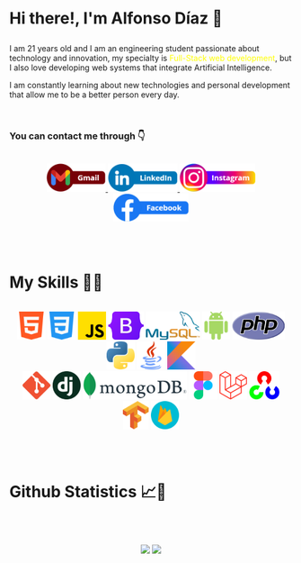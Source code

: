 # <p>Hi there!, I'm Alfonso Díaz 👋</p>
<p>I am 21 years old and I am an engineering student passionate about technology and innovation, my specialty is <span style="color:yellow">Full-Stack web development</span>, but I also love developing web systems that integrate Artificial Intelligence.</p>
  
<p>I am constantly learning about new technologies and personal development that allow me to be a better person every day.</p>

<br>

### <p>You can contact me through 👇</p>

<br>

<div align="center">
  <a href="mailto:alfonsodiazc.09@gmail.com?subject=See%20you%20Github%20profile" target="_blank">
    <img src="Social-Media/gmail.png" height="50">
  </a>
  <a href="https://www.linkedin.com/in/alfonsodiazc09/" target="_blank">
    <img src="Social-Media/linkedIn.png" height="50">
  </a>
  <a href="https://www.instagram.com/alfonsodiazc.09/" target="_blank">
    <img src="Social-Media/instagram.png" height="50">
  </a>
  <a href="https://www.facebook.com/AlfonsoDiazC.09/" target="_blank">
    <img src="Social-Media/facebook.png" height="50">
  </a>
</div>


<br><br>

# My Skills 🚀✨

<br>

<div align="center">
  <img src="Skills/html-5.png" height="50">
  <img src="Skills/css-3.png" height="50">
  <img src="Skills/js.png" height="50">
  <img src="Skills/bootstrap.png" height="50">
  <img src="Skills/mysql.png" height="50">
  <img src="Skills/androide.png" height="50">
  <img src="Skills/php.png" height="50">
  <img src="Skills/python.png" height="50">
  <img src="Skills/java.png" height="50">
  <img src="Skills/kotlin.png" height="50">
</div>

<div align="center">
  <img src="Skills/git.png" height="50">
  <img src="Skills/django.png" height="50">
  <img src="Skills/mongodb.png" height="50">
  <img src="Skills/figma.png" height="50">
  <img src="Skills/laravel.png" height="50">  
  <img src="Skills/opencv.png" height="50">
  <img src="Skills/tensorflowpng.png" height="50">
  <img src="Skills/firebase.png" height="50">
</div>


<br><br>

# Github Statistics 📈🧠

<br><br>

<p align="center">
  <img src="https://github-readme-stats.vercel.app/api?username=AlfonsoDiaz09&show_icons=true&theme=merko&line_height=27&hide=contribs">
  <img src= "https://github-readme-stats.vercel.app/api/top-langs/?username=AlfonsoDiaz09&theme=merko">  
</p>


